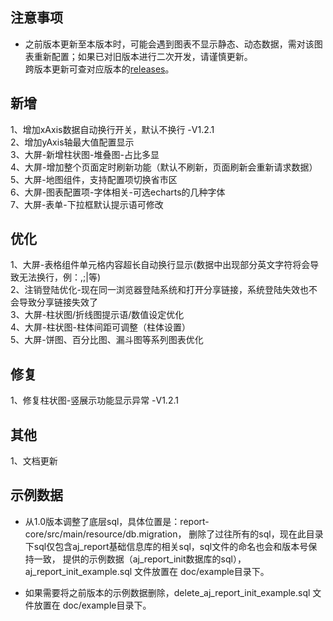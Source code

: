 ## 注意事项

- 之前版本更新至本版本时，可能会遇到图表不显示静态、动态数据，需对该图表重新配置；如果已对旧版本进行二次开发，请谨慎更新。<br>
  跨版本更新可查对应版本的[releases](https://gitee.com/anji-plus/report/releases)。<br>

## 新增

1、增加xAxis数据自动换行开关，默认不换行 -V1.2.1 <br>
2、增加yAxis轴最大值配置显示 <br>
3、大屏-新增柱状图-堆叠图-占比多显 <br>
4、大屏-增加整个页面定时刷新功能（默认不刷新，页面刷新会重新请求数据） <br>
5、大屏-地图组件，支持配置项切换省市区 <br>
6、大屏-图表配置项-字体相关-可选echarts的几种字体 <br>
7、大屏-表单-下拉框默认提示语可修改 <br>

## 优化

1、大屏-表格组件单元格内容超长自动换行显示(数据中出现部分英文字符将会导致无法换行，例：,;|等) <br>
2、注销登陆优化-现在同一浏览器登陆系统和打开分享链接，系统登陆失效也不会导致分享链接失效了 <br>
3、大屏-柱状图/折线图提示语/数值设定优化 <br>
4、大屏-柱状图-柱体间距可调整（柱体设置） <br>
5、大屏-饼图、百分比图、漏斗图等系列图表优化 <br>

## 修复

1、修复柱状图-竖展示功能显示异常 -V1.2.1 <br>

## 其他

1、文档更新 <br>

## 示例数据

- 从1.0版本调整了底层sql，具体位置是：report-core/src/main/resource/db.migration，
  删除了过往所有的sql，现在此目录下sql仅包含aj_report基础信息库的相关sql，sql文件的命名也会和版本号保持一致，
  提供的示例数据（aj_report_init数据库的sql），aj_report_init_example.sql 文件放置在 doc/example目录下。

- 如果需要将之前版本的示例数据删除，delete_aj_report_init_example.sql 文件放置在 doc/example目录下。
